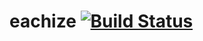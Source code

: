 # eachize [![Build Status](https://travis-ci.org/unau/eachize.svg?branch=master)](https://travis-ci.org/unau/eachize)
